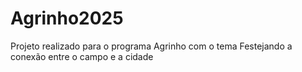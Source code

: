 # Agrinho2025
Projeto realizado para o programa Agrinho com o tema Festejando a conexão entre o campo e a cidade
